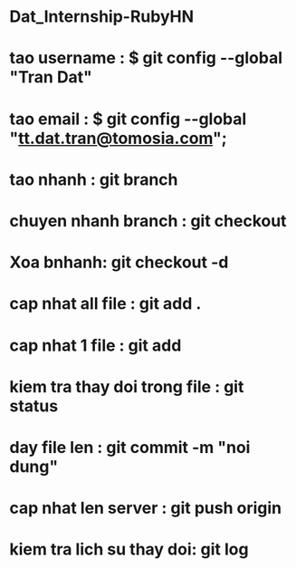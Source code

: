 # Dat_Internship-RubyHN
# tao username : $ git config --global "Tran Dat"
# tao email : $ git config --global "tt.dat.tran@tomosia.com";
# tao nhanh : git branch <new branch>
# chuyen nhanh branch : git checkout <name branch>
# Xoa bnhanh: git checkout -d <name branch>
# cap nhat all file : git add .
# cap nhat 1 file : git add <ten file>
# kiem tra thay doi trong file : git status
# day file len : git commit -m "noi dung"

# cap nhat len server : git push origin <name branch>
# kiem tra lich su thay doi: git log